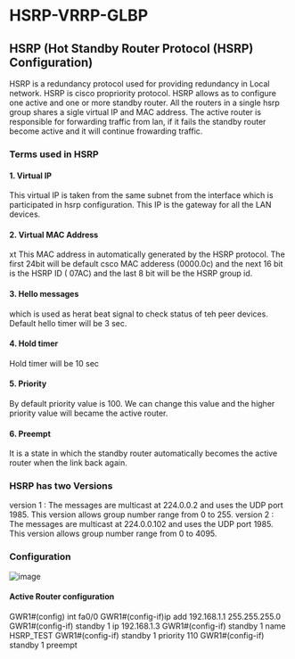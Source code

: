 # HSRP-VRRP-GLBP

## HSRP (Hot Standby Router Protocol (HSRP) Configuration)

HSRP is a redundancy protocol used for providing redundancy in Local network. HSRP is cisco propriority protocol. 
HSRP allows as to configure one active and one or more standby router. All the routers in a single hsrp group shares a sigle virtual IP and MAC address.
The active router is responsible for forwarding traffic from lan, if it fails the standby router become active and it will continue frowarding traffic.

### Terms used in HSRP
#### 1. Virtual IP
This virtual IP is taken from the same subnet from the interface which is participated in hsrp configuration. This IP is the gateway for all the LAN devices.
#### 2. Virtual MAC Address
xt This MAC address in automatically generated by the HSRP protocol. The first 24bit will be default csco MAC adderess (0000.0c) and the next 16 bit is the HSRP ID ( 07AC) and the last 8 bit will be the HSRP group id.
#### 3. Hello messages 
which is used as herat beat signal to check status of teh peer devices. Default hello timer will be 3 sec.
#### 4. Hold timer
Hold timer will be 10 sec
#### 5. Priority
By default priority value is 100. We can change this value and the higher priority value will became the active router.
#### 6. Preempt
It is a state in which the standby router automatically becomes the active router when the link back again.
### HSRP has two Versions
version 1 : The messages are multicast at 224.0.0.2 and uses the UDP port 1985. This version allows group number range from 0 to 255.
version 2 : The messages are multicast at 224.0.0.102 and uses the UDP port 1985. This version allows group number range from 0 to 4095.

### Configuration

![image](https://user-images.githubusercontent.com/49310101/118526316-bd421c00-b75d-11eb-9d3c-7b1a348ad030.png)

#### Active Router configuration

GWR1#(config) int fa0/0
GWR1#(config-if)ip add 192.168.1.1 255.255.255.0
GWR1#(config-if) standby 1 ip 192.168.1.3
GWR1#(config-if) standby 1 name HSRP_TEST
GWR1#(config-if) standby 1 priority 110
GWR1#(config-if) standby 1 preempt

